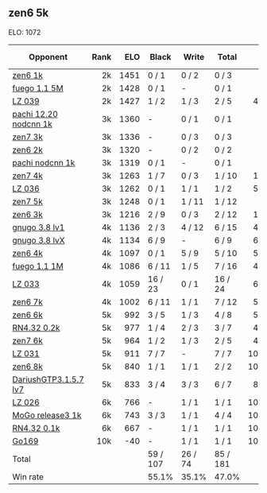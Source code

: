 ## zen6 5k ##

ELO: 1072

Opponent | Rank | ELO | Black | Write | Total | Win rate
---------|-----:|----:|-------|-------|-------|-------:
[zen6 1k](zen6%201k.md) | 2k | 1451 | 0 / 1 | 0 / 2 | 0 / 3 | 0.0%
[fuego 1.1 5M](fuego%201.1%205M.md) | 2k | 1428 | 0 / 1 | - | 0 / 1 | 0.0%
[LZ 039](LZ%20039.md) | 2k | 1427 | 1 / 2 | 1 / 3 | 2 / 5 | 40.0%
[pachi 12.20 nodcnn 1k](pachi%2012.20%20nodcnn%201k.md) | 3k | 1360 | - | 0 / 1 | 0 / 1 | 0.0%
[zen7 3k](zen7%203k.md) | 3k | 1336 | - | 0 / 3 | 0 / 3 | 0.0%
[zen6 2k](zen6%202k.md) | 3k | 1320 | - | 0 / 2 | 0 / 2 | 0.0%
[pachi nodcnn 1k](pachi%20nodcnn%201k.md) | 3k | 1319 | 0 / 1 | - | 0 / 1 | 0.0%
[zen7 4k](zen7%204k.md) | 3k | 1263 | 1 / 7 | 0 / 3 | 1 / 10 | 10.0%
[LZ 036](LZ%20036.md) | 3k | 1262 | 0 / 1 | 1 / 1 | 1 / 2 | 50.0%
[zen7 5k](zen7%205k.md) | 3k | 1248 | 0 / 1 | 1 / 11 | 1 / 12 | 8.3%
[zen6 3k](zen6%203k.md) | 3k | 1216 | 2 / 9 | 0 / 3 | 2 / 12 | 16.7%
[gnugo 3.8 lv1](gnugo%203.8%20lv1.md) | 4k | 1136 | 2 / 3 | 4 / 12 | 6 / 15 | 40.0%
[gnugo 3.8 lvX](gnugo%203.8%20lvX.md) | 4k | 1134 | 6 / 9 | - | 6 / 9 | 66.7%
[zen6 4k](zen6%204k.md) | 4k | 1097 | 0 / 1 | 5 / 9 | 5 / 10 | 50.0%
[fuego 1.1 1M](fuego%201.1%201M.md) | 4k | 1086 | 6 / 11 | 1 / 5 | 7 / 16 | 43.8%
[LZ 033](LZ%20033.md) | 4k | 1059 | 16 / 23 | 0 / 1 | 16 / 24 | 66.7%
[zen6 7k](zen6%207k.md) | 4k | 1002 | 6 / 11 | 1 / 1 | 7 / 12 | 58.3%
[zen6 6k](zen6%206k.md) | 5k | 992 | 3 / 5 | 1 / 3 | 4 / 8 | 50.0%
[RN4.32 0.2k](RN4.32%200.2k.md) | 5k | 977 | 1 / 4 | 2 / 3 | 3 / 7 | 42.9%
[zen7 6k](zen7%206k.md) | 5k | 964 | 1 / 2 | 1 / 3 | 2 / 5 | 40.0%
[LZ 031](LZ%20031.md) | 5k | 911 | 7 / 7 | - | 7 / 7 | 100.0%
[zen6 8k](zen6%208k.md) | 5k | 840 | 1 / 1 | 1 / 1 | 2 / 2 | 100.0%
[DariushGTP3.1.5.7 lv7](DariushGTP3.1.5.7%20lv7.md) | 5k | 833 | 3 / 4 | 3 / 3 | 6 / 7 | 85.7%
[LZ 026](LZ%20026.md) | 6k | 766 | - | 1 / 1 | 1 / 1 | 100.0%
[MoGo release3 1k](MoGo%20release3%201k.md) | 6k | 743 | 3 / 3 | 1 / 1 | 4 / 4 | 100.0%
[RN4.32 0.1k](RN4.32%200.1k.md) | 6k | 667 | - | 1 / 1 | 1 / 1 | 100.0%
[Go169](Go169.md) | 10k | -40 | - | 1 / 1 | 1 / 1 | 100.0%
Total | | | 59 / 107 | 26 / 74 | 85 / 181 | 
Win rate| | | 55.1% | 35.1% | 47.0% | 
